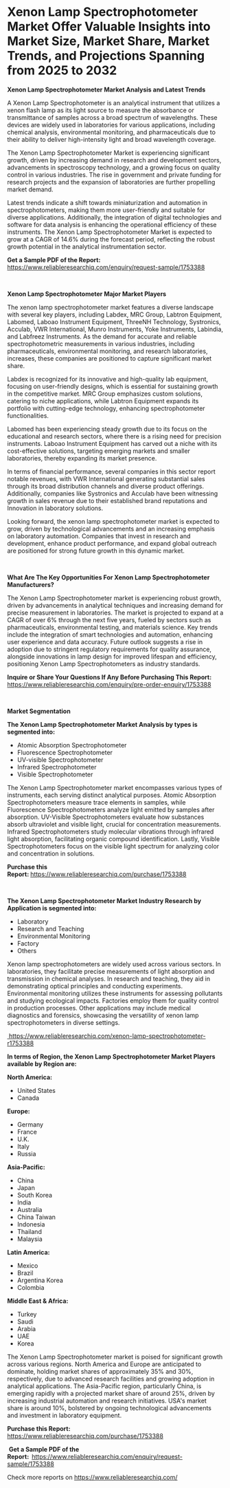 <p><h1>Xenon Lamp Spectrophotometer Market Offer Valuable Insights into Market Size, Market Share, Market Trends, and Projections Spanning from 2025 to 2032</h1></p><p><strong>Xenon Lamp Spectrophotometer Market Analysis and Latest Trends</strong></p>
<p><p>A Xenon Lamp Spectrophotometer is an analytical instrument that utilizes a xenon flash lamp as its light source to measure the absorbance or transmittance of samples across a broad spectrum of wavelengths. These devices are widely used in laboratories for various applications, including chemical analysis, environmental monitoring, and pharmaceuticals due to their ability to deliver high-intensity light and broad wavelength coverage.</p><p>The Xenon Lamp Spectrophotometer Market is experiencing significant growth, driven by increasing demand in research and development sectors, advancements in spectroscopy technology, and a growing focus on quality control in various industries. The rise in government and private funding for research projects and the expansion of laboratories are further propelling market demand.</p><p>Latest trends indicate a shift towards miniaturization and automation in spectrophotometers, making them more user-friendly and suitable for diverse applications. Additionally, the integration of digital technologies and software for data analysis is enhancing the operational efficiency of these instruments. The Xenon Lamp Spectrophotometer Market is expected to grow at a CAGR of 14.6% during the forecast period, reflecting the robust growth potential in the analytical instrumentation sector.</p></p>
<p><strong>Get a Sample PDF of the Report:&nbsp;</strong> <a href="https://www.reliableresearchiq.com/enquiry/request-sample/1753388?utm_campaign=3180&utm_medium=2&utm_source=Github&utm_content=ia&utm_term=10042025&utm_id=xenon-lamp-spectrophotometer">https://www.reliableresearchiq.com/enquiry/request-sample/1753388</a></p>
<p>&nbsp;</p>
<p><strong>Xenon Lamp Spectrophotometer Major Market Players</strong></p>
<p><p>The xenon lamp spectrophotometer market features a diverse landscape with several key players, including Labdex, MRC Group, Labtron Equipment, Labomed, Laboao Instrument Equipment, ThreeNH Technology, Systronics, Acculab, VWR International, Munro Instruments, Yoke Instruments, Labindia, and Labfreez Instruments. As the demand for accurate and reliable spectrophotometric measurements in various industries, including pharmaceuticals, environmental monitoring, and research laboratories, increases, these companies are positioned to capture significant market share.</p><p>Labdex is recognized for its innovative and high-quality lab equipment, focusing on user-friendly designs, which is essential for sustaining growth in the competitive market. MRC Group emphasizes custom solutions, catering to niche applications, while Labtron Equipment expands its portfolio with cutting-edge technology, enhancing spectrophotometer functionalities.</p><p>Labomed has been experiencing steady growth due to its focus on the educational and research sectors, where there is a rising need for precision instruments. Laboao Instrument Equipment has carved out a niche with its cost-effective solutions, targeting emerging markets and smaller laboratories, thereby expanding its market presence.</p><p>In terms of financial performance, several companies in this sector report notable revenues, with VWR International generating substantial sales through its broad distribution channels and diverse product offerings. Additionally, companies like Systronics and Acculab have been witnessing growth in sales revenue due to their established brand reputations and Innovation in laboratory solutions.</p><p>Looking forward, the xenon lamp spectrophotometer market is expected to grow, driven by technological advancements and an increasing emphasis on laboratory automation. Companies that invest in research and development, enhance product performance, and expand global outreach are positioned for strong future growth in this dynamic market.</p></p>
<p>&nbsp;</p>
<p><strong>What Are The Key Opportunities For Xenon Lamp Spectrophotometer Manufacturers?</strong></p>
<p><p>The Xenon Lamp Spectrophotometer market is experiencing robust growth, driven by advancements in analytical techniques and increasing demand for precise measurement in laboratories. The market is projected to expand at a CAGR of over 6% through the next five years, fueled by sectors such as pharmaceuticals, environmental testing, and materials science. Key trends include the integration of smart technologies and automation, enhancing user experience and data accuracy. Future outlook suggests a rise in adoption due to stringent regulatory requirements for quality assurance, alongside innovations in lamp design for improved lifespan and efficiency, positioning Xenon Lamp Spectrophotometers as industry standards.</p></p>
<p><strong>Inquire or Share Your Questions If Any Before Purchasing This Report:</strong> <a href="https://www.reliableresearchiq.com/enquiry/pre-order-enquiry/1753388?utm_campaign=3180&utm_medium=2&utm_source=Github&utm_content=ia&utm_term=10042025&utm_id=xenon-lamp-spectrophotometer">https://www.reliableresearchiq.com/enquiry/pre-order-enquiry/1753388</a></p>
<p>&nbsp;</p>
<p><strong>Market Segmentation</strong></p>
<p><strong>The Xenon Lamp Spectrophotometer Market Analysis by types is segmented into:</strong></p>
<p><ul><li>Atomic Absorption Spectrophotometer</li><li>Fluorescence Spectrophotometer</li><li>UV-visible Spectrophotometer</li><li>Infrared Spectrophotometer</li><li>Visible Spectrophotometer</li></ul></p>
<p><p>The Xenon Lamp Spectrophotometer market encompasses various types of instruments, each serving distinct analytical purposes. Atomic Absorption Spectrophotometers measure trace elements in samples, while Fluorescence Spectrophotometers analyze light emitted by samples after absorption. UV-Visible Spectrophotometers evaluate how substances absorb ultraviolet and visible light, crucial for concentration measurements. Infrared Spectrophotometers study molecular vibrations through infrared light absorption, facilitating organic compound identification. Lastly, Visible Spectrophotometers focus on the visible light spectrum for analyzing color and concentration in solutions.</p></p>
<p><strong>Purchase this Report:&nbsp;</strong><a href="https://www.reliableresearchiq.com/purchase/1753388?utm_campaign=3180&utm_medium=2&utm_source=Github&utm_content=ia&utm_term=10042025&utm_id=xenon-lamp-spectrophotometer">https://www.reliableresearchiq.com/purchase/1753388</a></p>
<p>&nbsp;</p>
<p><strong>The Xenon Lamp Spectrophotometer Market Industry Research by Application is segmented into:</strong></p>
<p><ul><li>Laboratory</li><li>Research and Teaching</li><li>Environmental Monitoring</li><li>Factory</li><li>Others</li></ul></p>
<p><p>Xenon lamp spectrophotometers are widely used across various sectors. In laboratories, they facilitate precise measurements of light absorption and transmission in chemical analyses. In research and teaching, they aid in demonstrating optical principles and conducting experiments. Environmental monitoring utilizes these instruments for assessing pollutants and studying ecological impacts. Factories employ them for quality control in production processes. Other applications may include medical diagnostics and forensics, showcasing the versatility of xenon lamp spectrophotometers in diverse settings.</p></p>
<p><a href="https://www.reliableresearchiq.com/xenon-lamp-spectrophotometer-r1753388?utm_campaign=3180&utm_medium=2&utm_source=Github&utm_content=ia&utm_term=10042025&utm_id=xenon-lamp-spectrophotometer">&nbsp;https://www.reliableresearchiq.com/xenon-lamp-spectrophotometer-r1753388</a></p>
<p><strong>In terms of Region, the Xenon Lamp Spectrophotometer Market Players available by Region are:</strong></p>
<p>
    <p> <strong> North America: </strong>
        <ul>
            <li>United States</li>
            <li>Canada</li>
        </ul>
        </p> 
    <p> <strong> Europe: </strong>
        <ul>
            <li>Germany</li>
            <li>France</li>
            <li>U.K.</li>
            <li>Italy</li>
            <li>Russia</li>
        </ul>
        </p> 
    <p> <strong> Asia-Pacific: </strong>
        <ul>
            <li>China</li>
            <li>Japan</li>
            <li>South Korea</li>
            <li>India</li>
            <li>Australia</li>
            <li>China Taiwan</li>
            <li>Indonesia</li>
            <li>Thailand</li>
            <li>Malaysia</li>
        </ul>
        </p> 
    <p> <strong> Latin America: </strong>
        <ul>
            <li>Mexico</li>
            <li>Brazil</li>
            <li>Argentina Korea</li>
            <li>Colombia</li>
        </ul>
        </p> 
    <p> <strong> Middle East & Africa: </strong>
        <ul>
            <li>Turkey</li>
            <li>Saudi</li>
            <li>Arabia</li>
            <li>UAE</li>
            <li>Korea</li>
        </ul>
    </p>
    </p>
<p><p>The Xenon Lamp Spectrophotometer market is poised for significant growth across various regions. North America and Europe are anticipated to dominate, holding market shares of approximately 35% and 30%, respectively, due to advanced research facilities and growing adoption in analytical applications. The Asia-Pacific region, particularly China, is emerging rapidly with a projected market share of around 25%, driven by increasing industrial automation and research initiatives. USA's market share is around 10%, bolstered by ongoing technological advancements and investment in laboratory equipment.</p></p>
<p><strong>Purchase this Report: </strong><a href="https://www.reliableresearchiq.com/purchase/1753388?utm_campaign=3180&utm_medium=2&utm_source=Github&utm_content=ia&utm_term=10042025&utm_id=xenon-lamp-spectrophotometer">https://www.reliableresearchiq.com/purchase/1753388</a></p>
<p>&nbsp;<strong>Get a Sample PDF of the Report:&nbsp;&nbsp;</strong><a href="https://www.reliableresearchiq.com/enquiry/request-sample/1753388?utm_campaign=3180&utm_medium=2&utm_source=Github&utm_content=ia&utm_term=10042025&utm_id=xenon-lamp-spectrophotometer">https://www.reliableresearchiq.com/enquiry/request-sample/1753388</a></p>
<p><strong></strong></p>
<p>Check more reports on <a href="https://www.reliableresearchiq.com/?utm_campaign=3180&utm_medium=2&utm_source=Github&utm_content=ia&utm_term=10042025&utm_id=xenon-lamp-spectrophotometer">https://www.reliableresearchiq.com/</a></p>